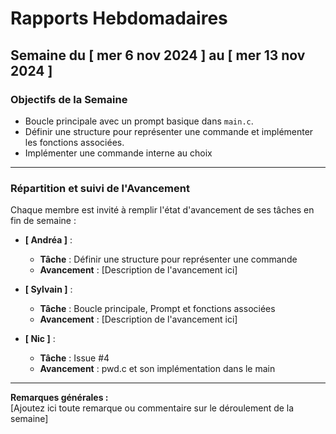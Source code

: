 # Rapports Hebdomadaires

## Semaine du [ mer 6 nov 2024 ] au [ mer 13 nov 2024 ]

### Objectifs de la Semaine

- Boucle principale avec un prompt basique dans `main.c`.
- Définir une structure pour représenter une commande et implémenter les fonctions associées.
- Implémenter une commande interne au choix

---

### Répartition et suivi de l'Avancement

Chaque membre est invité à remplir l'état d'avancement de ses tâches en fin de semaine :

- **[ Andréa ]** :

  - **Tâche** : Définir une structure pour représenter une commande
  - **Avancement** : [Description de l'avancement ici]

- **[ Sylvain ]** :

  - **Tâche** : Boucle principale, Prompt et fonctions associées
  - **Avancement** : [Description de l'avancement ici]

- **[ Nic ]** :
  - **Tâche** : Issue #4
  - **Avancement** : pwd.c et son implémentation dans le main

---

**Remarques générales :**  
[Ajoutez ici toute remarque ou commentaire sur le déroulement de la semaine]
